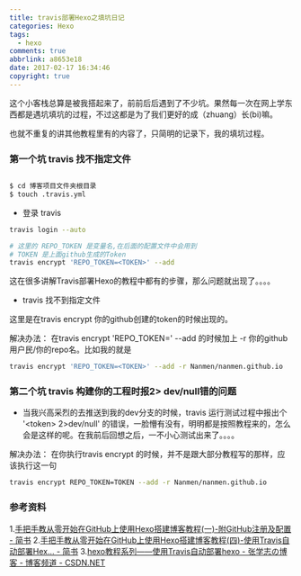 ```yaml
---
title: travis部署Hexo之填坑日记
categories: Hexo
tags:
  - hexo
comments: true
abbrlink: a8653e18
date: 2017-02-17 16:34:46
copyright: true
---
```


这个小客栈总算是被我搭起来了，前前后后遇到了不少坑。果然每一次在网上学东西都是遇坑填坑的过程，不过这都是为了我们更好的成（zhuang）长(bi)嘛。

也就不重复的讲其他教程里有的内容了，只简明的记录下，我的填坑过程。

### 第一个坑 travis 找不指定文件
<!--more-->

``` bash

$ cd 博客项目文件夹根目录
$ touch .travis.yml
```

* 登录 travis

``` bash
travis login --auto
````

``` bash
# 这里的 REPO_TOKEN 是变量名,在后面的配置文件中会用到
# TOKEN 是上面github生成的Token
travis encrypt 'REPO_TOKEN=<TOKEN>' --add
```

这在很多讲解Travis部署Hexo的教程中都有的步骤，那么问题就出现了。。。。

* travis 找不到指定文件


这里是在travis encrypt 你的github创建的token的时候出现的。

解决办法： 在travis encrypt 'REPO_TOKEN=<TOKEN>' --add 的时候加上 -r 你的github用户民/你的repo名。比如我的就是

``` bash
travis encrypt 'REPO_TOKEN=<TOKEN>' --add -r Nanmen/nanmen.github.io
```

### 第二个坑 travis 构建你的工程时报2> dev/null错的问题

* 当我兴高采烈的去推送到我的dev分支的时候，travis 运行测试过程中报出个 '\<token> 2>dev/null' 的错误，一脸懵有没有，明明都是按照教程来的，怎么会是这样的呢。在我前后回想之后，一不小心测试出来了。。。。

解决办法： 在你执行travis encrypt 的时候，并不是跟大部分教程写的那样，应该执行这一句
``` bash
travis encrypt REPO_TOKEN=TOKEN --add -r Nanmen/nanmen.github.io
```

### 参考资料
1.[手把手教从零开始在GitHub上使用Hexo搭建博客教程(一)-附GitHub注册及配置 - 简书](http://www.jianshu.com/p/f4cc5866946b)
  2.[手把手教从零开始在GitHub上使用Hexo搭建博客教程(四)-使用Travis自动部署Hex... - 简书](http://www.jianshu.com/p/fff7b3384f46)
  3.[hexo教程系列——使用Travis自动部署hexo - 张学志の博客 - 博客频道 - CSDN.NET](http://blog.csdn.net/xuezhisdc/article/details/53130423)
